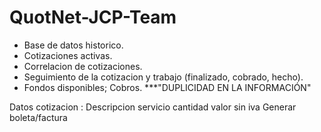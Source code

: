 # QuotNet-JCP-Team

* Base de datos historico.
* Cotizaciones activas.
* Correlacion de cotizaciones.
* Seguimiento de la cotizacion y trabajo (finalizado, cobrado, hecho).
* Fondos disponibles; Cobros.
***"DUPLICIDAD EN LA INFORMACIÓN"

Datos cotizacion : 
Descripcion servicio cantidad valor sin iva
Generar boleta/factura

